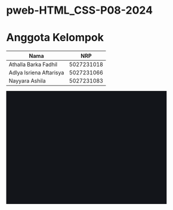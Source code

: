 # pweb-HTML_CSS-P08-2024

# Anggota Kelompok

| Nama                    | NRP        |
| ----------------------- | ---------- |
| Athalla Barka Fadhil    | 5027231018 |
| Adlya Isriena Aftarisya | 5027231066 |
| Nayyara Ashila          | 5027231083 |

![alt text](src/images/example.png)
